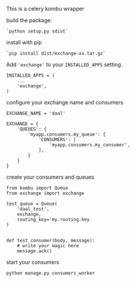 This is a celery kombu wrapper

build the package:

    `python setup.py sdist`

install with pip

    `pip install dist/exchange-xx.tar.gz`


 Add `'exchange'` to your `INSTALLED_APPS` setting.

    INSTALLED_APPS = (
        ...
        'exchange',
    )

configure your exchange name and consumers

    EXCHANGE_NAME = 'daal'

    EXCHANGE = {
        'QUEUES': {
            'myapp.consumers.my_queue': {
                'CONSUMERS': [
                    'myapp.consumers.my_consumer',
                ],
            }
        }
    }

create your consumers and queues

    from kombu import Queue
    from exchange import exchange

    test_queue = Queue(
        'daal_test',
        exchange,
        routing_key='my.routing.key
    )


    def test_consumer(body, message):
        # write your magic here
        message.ack()

start your consumers

    python manage.py consumers_worker